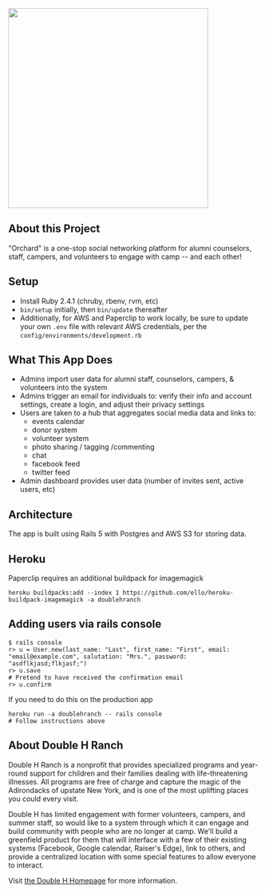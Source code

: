 <img src="https://scontent.cdninstagram.com/t51.2885-15/e35/11934886_1743596452540354_2127773869_n.jpg" width="400">

## About this Project

"Orchard" is a one-stop social networking platform for alumni counselors, staff, campers, and volunteers to engage with camp -- and each other!

## Setup

- Install Ruby 2.4.1 (chruby, rbenv, rvm, etc)
- `bin/setup` initially, then `bin/update` thereafter
- Additionally, for AWS and Paperclip to work locally, be sure to update your own `.env` file with relevant AWS credentials, per the `config/environments/development.rb`

## What This App Does

* Admins import user data for alumni staff, counselors, campers, & volunteers into the system
* Admins trigger an email for individuals to: verify their info and account settings, create a login, and adjust their privacy
  settings
* Users are taken to a hub that aggregates social media data and links to:
  * events calendar
  * donor system
  * volunteer system
  * photo sharing / tagging /commenting
  * chat
  * facebook feed
  * twitter feed
* Admin dashboard provides user data (number of invites sent,
  active users, etc)

## Architecture

The app is built using Rails 5 with Postgres and AWS S3 for storing data.

## Heroku

Paperclip requires an additional buildpack for imagemagick

```
heroku buildpacks:add --index 1 https://github.com/ello/heroku-buildpack-imagemagick -a doublehranch
```

## Adding users via rails console

```
$ rails console
r> u = User.new(last_name: "Last", first_name: "First", email: "email@example.com", salutation: "Mrs.", password: "asdflkjasd;flkjasf;")
r> u.save
# Pretend to have received the confirmation email
r> u.confirm

```

If you need to do this on the production app

```
heroku run -a doublehranch -- rails console
# Follow instructions above
```

## About Double H Ranch

Double H Ranch is a nonprofit that provides specialized programs and year-round
support for children and their families dealing with life-threatening illnesses.
All programs are free of charge and capture the magic of the Adirondacks of
upstate New York, and is one of the most uplifting places you could every visit.

Double H has limited engagement with former volunteers, campers, and summer
staff, so would like to a system through which it can engage and build community
with people who are no longer at camp. We'll build a greenfield product for them
that will interface with a few of their existing systems (Facebook, Google
calendar, Raiser's Edge), link to others, and provide a centralized location
with some special features to allow everyone to interact.

Visit [the Double H Homepage](https://www.doublehranch.org/) for more information.
